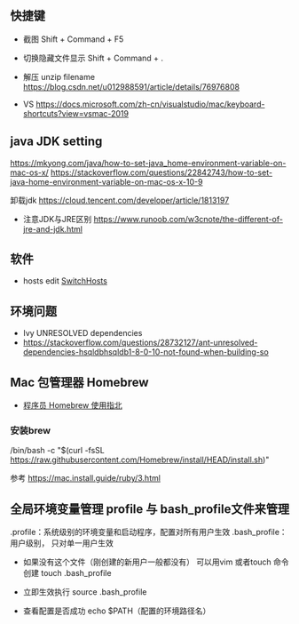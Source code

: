## 快捷键
- 截图
Shift + Command + F5

- 切换隐藏文件显示
Shift + Command + .


- 解压
unzip filename
https://blog.csdn.net/u012988591/article/details/76976808

- VS 
https://docs.microsoft.com/zh-cn/visualstudio/mac/keyboard-shortcuts?view=vsmac-2019




## java JDK setting
https://mkyong.com/java/how-to-set-java_home-environment-variable-on-mac-os-x/
https://stackoverflow.com/questions/22842743/how-to-set-java-home-environment-variable-on-mac-os-x-10-9

卸载jdk
https://cloud.tencent.com/developer/article/1813197

- 注意JDK与JRE区别
https://www.runoob.com/w3cnote/the-different-of-jre-and-jdk.html

## 软件
- hosts edit
[SwitchHosts](https://github.com/oldj/SwitchHosts)

## 环境问题
- Ivy UNRESOLVED dependencies
- https://stackoverflow.com/questions/28732127/ant-unresolved-dependencies-hsqldbhsqldb1-8-0-10-not-found-when-building-so

## Mac 包管理器 Homebrew
- [程序员 Homebrew 使用指北](https://sspai.com/post/56009)
### 安装brew
  /bin/bash -c "$(curl -fsSL https://raw.githubusercontent.com/Homebrew/install/HEAD/install.sh)"

  参考 https://mac.install.guide/ruby/3.html

## 全局环境变量管理 profile 与 bash_profile文件来管理
.profile：系统级别的环境变量和启动程序，配置对所有用户生效
.bash_profile： 用户级别， 只对单一用户生效

- 如果没有这个文件（刚创建的新用户一般都没有） 可以用vim 或者touch 命令创建
  touch .bash_profile

- 立即生效执行
  source .bash_profile

- 查看配置是否成功
  echo $PATH（配置的环境路径名）